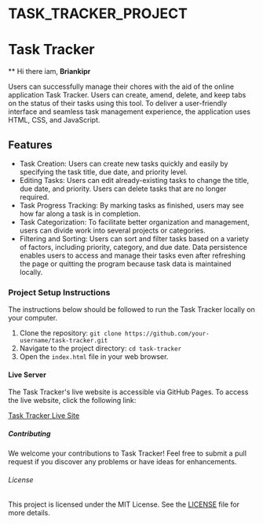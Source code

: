 # TASK_TRACKER_PROJECT

# Task Tracker
** Hi there iam, **Briankipr**

Users can successfully manage their chores with the aid of the online application Task Tracker. Users can create, amend, delete, and keep tabs on the status of their tasks using this tool. To deliver a user-friendly interface and seamless task management experience, the application uses HTML, CSS, and JavaScript.

## Features

* Task Creation: Users can create new tasks quickly and easily by specifying the task title, due date, and priority level.
* Editing Tasks: Users can edit already-existing tasks to change the title, due date, and priority.
Users can delete tasks that are no longer required.
* Task Progress Tracking: By marking tasks as finished, users may see how far along a task is in completion.
* Task Categorization: To facilitate better organization and management, users can divide work into several projects or categories.
* Filtering and Sorting: Users can sort and filter tasks based on a variety of factors, including priority, category, and due date.
Data persistence enables users to access and manage their tasks even after refreshing the page or quitting the program because task data is maintained locally.

### Project Setup Instructions

The instructions below should be followed to run the Task Tracker locally on your computer.

1. Clone the repository: `git clone https://github.com/your-username/task-tracker.git`
2. Navigate to the project directory: `cd task-tracker`
3. Open the `index.html` file in your web browser.

#### Live Server

The Task Tracker's live website is accessible via GitHub Pages. To access the live website, click the following link:

[Task Tracker Live Site](https://your-username.github.io/task-tracker/)

##### Contributing

We welcome your contributions to Task Tracker! Feel free to submit a pull request if you discover any problems or have ideas for enhancements.

###### License

This project is licensed under the MIT License. See the [LICENSE](LICENSE) file for more details.
